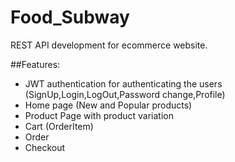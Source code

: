 # Food_Subway
REST API development for ecommerce website.

##Features:
- JWT authentication for authenticating the users (SignUp,Login,LogOut,Password change,Profile)
- Home page (New and Popular products)
- Product Page with product variation
- Cart (OrderItem)
- Order
- Checkout

